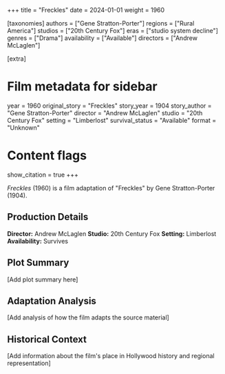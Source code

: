 +++
title = "Freckles"
date = 2024-01-01
weight = 1960

[taxonomies]
authors = ["Gene Stratton-Porter"]
regions = ["Rural America"]
studios = ["20th Century Fox"]
eras = ["studio system decline"]
genres = ["Drama"]
availability = ["Available"]
directors = ["Andrew McLaglen"]

[extra]
# Film metadata for sidebar
year = 1960
original_story = "Freckles"
story_year = 1904
story_author = "Gene Stratton-Porter"
director = "Andrew McLaglen"
studio = "20th Century Fox"
setting = "Limberlost"
survival_status = "Available"
format = "Unknown"

# Content flags
show_citation = true
+++

*Freckles* (1960) is a film adaptation of "Freckles" by Gene Stratton-Porter (1904).

## Production Details

**Director:** Andrew McLaglen
**Studio:** 20th Century Fox
**Setting:** Limberlost
**Availability:** Survives

## Plot Summary

[Add plot summary here]

## Adaptation Analysis

[Add analysis of how the film adapts the source material]

## Historical Context

[Add information about the film's place in Hollywood history and regional representation]